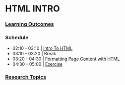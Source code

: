 # HTML INTRO  

### [Learning Outcomes](./learning-outcomes.md)

### Schedule

- 02:10 - 03:10 | [Intro To HTML](./intro-to-html.md)
- 03:10 - 03:20 | Break  
- 03:20 - 04:30 | [Formatting Page Content with HTML](./elements-and-attributes.md)
- 04:30 - 05:00 | [Exercise](./exercise.md)


### [Research Topics](./research-topics.md)
